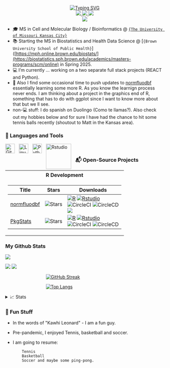 <p align="center">

<a href="https://github.com/AlphaPrime7">
<img src="https://readme-typing-svg.demolab.com?font=Georgia&amp;size=14&amp;duration=2000&amp;pause=100&amp;multiline=true&amp;width=500&amp;height=80&amp;lines=Tingwei+Adeck;R+And+Python+Developer;Future Brown Bear;Data Scientist" alt="Typing SVG"/>
</a> 
<br/>

<a href="Tingwei_Adeck_CV_v9.pdf">
<img src="https://img.shields.io/badge/PDF-CV-red?style=flat-square&amp;logo=adobe"/>
</a>

<a href="https://www.linkedin.com/in/tingwei-adeck/">
<img src="https://img.shields.io/badge/-Linkedin-blue?style=flat-square&amp;logo=linkedin"/>
</a>

<a href="mailto:awesome.tingwei@outlook.com">
<img src="https://img.shields.io/badge/-Outlook-blue?style=flat-square&amp;logo=Microsoft&amp;logoColor=white"/>
</a> </a>

<br/>

<a href="https://github.com/AlphaPrime7">
<img src="https://github-stats-alpha.vercel.app/api?username=AlphaPrime7&cc=22272e&tc=37BCF6&ic=fff&bc=0000">
</a>

</p>

-   🎓 MS in Cell and Molecular Biology / Bioinformatics \@ [`{The University of Missouri Kansas City}`](https://catalog.umkc.edu/colleges-schools/science-engineering/biology/master-of-science-cellular-molecular-biology/)
-   📚 Starting the MS in Biostatistics and Health Data Science \@ [`{Brown University School of Public Health}`]([https://mph.online.brown.edu/biostats/](https://biostatistics.sph.brown.edu/academics/masters-programs/scm/online) in Spring 2025.
-   💻 I’m currently ...  working on a two separate full stack projects (REACT and Python). 
-   🌱 Also I find some occasional time to push updates to  [normfluodbf](https://github.com/AlphaPrime7/normfluodbf) essentially learning some more R. As you know the learnign process never ends. I am thinking about a project in the graphics end of R, something that has to do with ggplot since I want to know more about that but we ll see.
-   non-💻 stuff: I do spanish on Duolingo (Como te llamas?). Also check out my hobbies below and for sure I have had the chance to hit some tennis balls recently (shoutout to Matt in the Kansas area).
    
### 🧰 Languages and Tools

<img align="left" alt="Git" width="30px" style="padding-right:10px;" src="https://cdn.jsdelivr.net/gh/devicons/devicon/icons/git/git-original.svg" />
<img align="left" alt="Linux" width="30px" style="padding-right:10px;" src="https://cdn.jsdelivr.net/gh/devicons/devicon/icons/linux/linux-original.svg" />
<img align="left" alt="Python" width="30px" style="padding-right:10px;" src="https://cdn.jsdelivr.net/gh/devicons/devicon/icons/python/python-plain.svg" />
<img align="left" alt="Rstudio" width="80px" style="padding-right:10px;" src="https://img.shields.io/badge/Rstudio-black?style=flat-square&logo=Rstudio" />
</br>

 ### 📬️ Open-Source Projects

<table>

  <tr><th> R Development </th></tr>
  <tr><td>

|Title | Stars | Downloads|
|--|--|--|
| [normfluodbf](https://github.com/AlphaPrime7/normfluodbf) | <img alt="Stars" src="https://img.shields.io/github/stars/AlphaPrime7/normfluodbf?style=for-the-badge&labelColor=black"/> | [![R](https://img.shields.io/badge/R-black?style=for-the-badge&logo=R)](https://www.r-project.org/) [![Rstudio](https://img.shields.io/badge/Rstudio-black?style=for-the-badge&logo=Rstudio)](https://posit.co/download/rstudio-desktop/) <br> ![CircleCI](https://img.shields.io/badge/CI-black?style=for-the-badge&logo=circleci) ![CircleCD](https://img.shields.io/badge/CD-black?style=for-the-badge&logo=circlecd) <br> [![](http://cranlogs.r-pkg.org/badges/grand-total/normfluodbf?color=yellow)](https://www.cran-e.com/package/normfluodbf) |
| [PkgStats](https://github.com/AlphaPrime7/PkgStats) | <img alt="Stars" src="https://img.shields.io/github/stars/AlphaPrime7/PkgStats?style=for-the-badge&labelColor=black"/> | [![R](https://img.shields.io/badge/R-black?style=for-the-badge&logo=R)](https://www.r-project.org/) [![Rstudio](https://img.shields.io/badge/Rstudio-black?style=for-the-badge&logo=Rstudio)](https://posit.co/download/rstudio-desktop/) <br> ![CircleCI](https://img.shields.io/badge/CI-black?style=for-the-badge&logo=circleci) ![CircleCD](https://img.shields.io/badge/CD-black?style=for-the-badge&logo=circlecd) <br>  |

</table>

### My Github Stats

![](http://github-profile-summary-cards.vercel.app/api/cards/profile-details?username=AlphaPrime7&theme=dracula)

![](http://github-profile-summary-cards.vercel.app/api/cards/repos-per-language?username=AlphaPrime7&theme=dracula)
![](http://github-profile-summary-cards.vercel.app/api/cards/most-commit-language?username=AlphaPrime7&theme=dracula)

  <span style="display: inherit; max-width: 49%; margin: auto;">

  [![GitHub Streak](http://github-readme-streak-stats.herokuapp.com?user=AlphaPrime7&theme=dark&background=000000)](https://git.io/streak-stats)
    
  </span>


  <span  style="display: inherit; max-width: 49%; margin: auto;">
    
  [![Top Langs](https://github-readme-stats.vercel.app/api/top-langs/?username=AlphaPrime7&layout=compact&theme=vision-friendly-dark)](https://github.com/anuraghazra/github-readme-stats)

  </span>

<details>

<summary>📈 Stats</summary>

* My Github Stats

![](http://github-profile-summary-cards.vercel.app/api/cards/profile-details?username=AlphaPrime7&theme=dracula)

![](http://github-profile-summary-cards.vercel.app/api/cards/repos-per-language?username=AlphaPrime7&theme=dracula)
![](http://github-profile-summary-cards.vercel.app/api/cards/most-commit-language?username=AlphaPrime7&theme=dracula)




</details>




### 🎾 Fun Stuff

- In the words of "Kawhi Leonard" - I am a fun guy.
- Pre-pandemic, I enjoyed Tennis, basketball and soccer.
- I am going to resume:
          
          Tennis
          Basketball
          Soccer and maybe some ping-pong.
